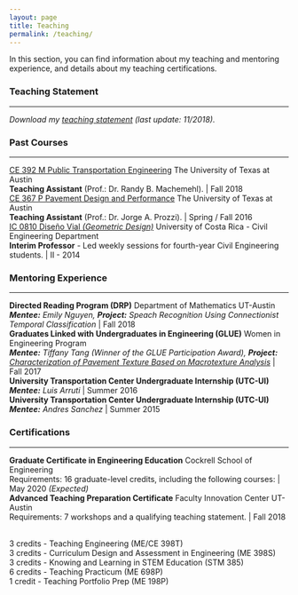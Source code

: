 ```yaml
---
layout: page
title: Teaching
permalink: /teaching/
---
```


In this section, you can find information about my teaching and mentoring experience, and details about my teaching certifications.

### Teaching Statement
___
<i>Download my [teaching statement](/downloads/teaching_statement.pdf) (last update: 11/2018).</i>

### Past Courses
___

[CE 392 M Public Transportation Engineering](/downloads/2018_syllabus.pdf) The University of Texas at Austin <br><b>Teaching Assistant</b> (Prof.: Dr. Randy B. Machemehl). | Fall 2018 <br>
[CE 367 P Pavement Design and Performance](/downloads/2016_syllabus.pdf) The University of Texas at Austin <br><b>Teaching Assistant</b> (Prof.: Dr. Jorge A. Prozzi). | Spring / Fall 2016 <br>
[IC 0810 Diseño Vial <i>(Geometric Design)</i>](/downloads/2014_programa.pdf) University of Costa Rica - Civil Engineering Department <br><b>Interim Professor</b> - Led weekly sessions for fourth-year Civil Engineering students. | II - 2014 <br>

### Mentoring Experience
___

<b>Directed Reading Program (DRP)</b> Department of Mathematics UT-Austin <br> <i><b>Mentee:</b> Emily Nguyen,
<b>Project:</b> Speach Recognition Using Connectionist Temporal Classification</i>  | Fall 2018 <br>
<b>Graduates Linked with Undergraduates in Engineering (GLUE)</b> Women in Engineering Program <br> <i><b>Mentee:</b> Tiffany Tang <i>(Winner of the GLUE Participation Award)</i>, 
<b>Project:</b> [Characterization of Pavement Texture Based on Macrotexture Analysis](/downloads/2017_GLUE.pdf)</i> | Fall 2017 <br>
<b>University Transportation Center Undergraduate Internship (UTC-UI)</b><br><i><b>Mentee:</b> Luis Arruti </i> | Summer 2016 <br>
<b>University Transportation Center Undergraduate Internship (UTC-UI)</b><br><i><b>Mentee:</b> Andres Sanchez</i> | Summer 2015 <br>

### Certifications
___

<b>Graduate Certificate in Engineering Education</b> Cockrell School of Engineering<br>Requirements: 16 graduate-level credits, including the following courses: | May 2020 <i>(Expected)</i> <br>
<b>Advanced Teaching Preparation Certificate</b> Faculty Innovation Center UT-Austin<br>Requirements: 7 workshops and a qualifying teaching statement. | Fall 2018<br>

<br>
3 credits - Teaching Engineering (ME/CE 398T) <br>
3 credits - Curriculum Design and Assessment in Engineering (ME 398S)<br>
3 credits - Knowing and Learning in STEM Education (STM 385)<br>
6 credits - Teaching Practicum (ME 698P)<br>
1 credit - Teaching Portfolio Prep (ME 198P)<br>

